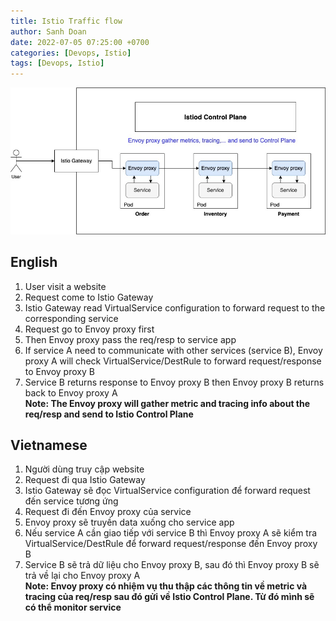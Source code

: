 ```yaml
---
title: Istio Traffic flow
author: Sanh Doan
date: 2022-07-05 07:25:00 +0700
categories: [Devops, Istio]
tags: [Devops, Istio]
---
```


![istio_traffic_flow](/assets/img/pages/istio_traffic_flow.jpg)

## English

1. User visit a website
2. Request come to Istio Gateway
3. Istio Gateway read VirtualService configuration to forward request to the corresponding service
4. Request go to Envoy proxy first
5. Then Envoy proxy pass the req/resp to service app
6. If service A need to communicate with other services (service B), Envoy proxy A will check VirtualService/DestRule to forward request/response to Envoy proxy B
7. Service B returns response to Envoy proxy B then Envoy proxy B returns back to Envoy proxy A <br>
   **Note: The Envoy proxy will gather metric and tracing info about the req/resp and send to Istio Control Plane**

## Vietnamese

1. Người dùng truy cập website
2. Request đi qua Istio Gateway
3. Istio Gateway sẽ đọc VirtualService configuration để forward request đến service tương ứng
4. Request đi đến Envoy proxy của service
5. Envoy proxy sẽ truyền data xuống cho service app
6. Nếu service A cần giao tiếp với service B thì Envoy proxy A sẽ kiểm tra VirtualService/DestRule để forward request/response đến Envoy proxy B
7. Service B sẽ trả dữ liệu cho Envoy proxy B, sau đó thì Envoy proxy B sẽ trả về lại cho Envoy proxy A<br/>
   **Note: Envoy proxy có nhiệm vụ thu thập các thông tin về metric và tracing của req/resp sau đó gửi về Istio Control Plane. Từ đó mình sẽ có thể monitor service**
